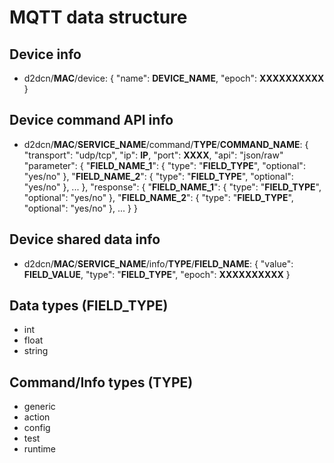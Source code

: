 # MQTT data structure 


## Device info

- d2dcn/**MAC**/device:
    {
        "name": **DEVICE_NAME**,
        "epoch": **XXXXXXXXXX**
    }


## Device command API info

- d2dcn/**MAC**/**SERVICE_NAME**/command/**TYPE**/**COMMAND_NAME**:
    {
        "transport": "udp/tcp",
        "ip": **IP**,
        "port": **XXXX**,
        "api": "json/raw"
        "parameter": {
            "**FIELD_NAME_1**": {
                "type": "**FIELD_TYPE**",
                "optional": "yes/no"
            },
            "**FIELD_NAME_2**": {
                "type": "**FIELD_TYPE**",
                "optional": "yes/no"
            },
            ...
        },
        "response": {
            "**FIELD_NAME_1**": {
                "type": "**FIELD_TYPE**",
                "optional": "yes/no"
            },
            "**FIELD_NAME_2**": {
                "type": "**FIELD_TYPE**",
                "optional": "yes/no"
            },
            ...
        }
    }


## Device shared data info

- d2dcn/**MAC**/**SERVICE_NAME**/info/**TYPE**/**FIELD_NAME**:
    {
        "value": **FIELD_VALUE**,
        "type": "**FIELD_TYPE**",
        "epoch": **XXXXXXXXXX**
    }


## Data types (**FIELD_TYPE**)
- int
- float
- string


## Command/Info types (**TYPE**)
- generic
- action
- config
- test
- runtime
